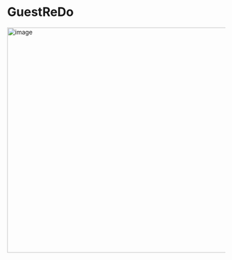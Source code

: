 # GuestReDo
<img width="521" alt="image" src="https://user-images.githubusercontent.com/55797189/66590163-244d2700-eb5e-11e9-853a-623f425f46d6.png">
